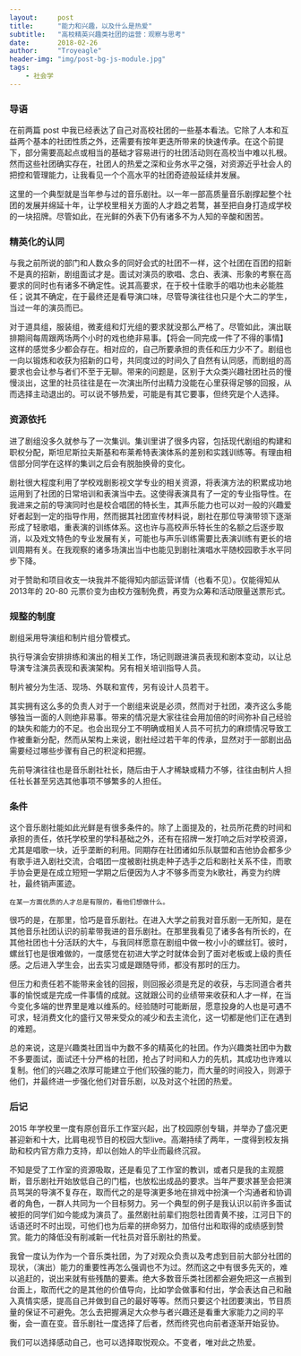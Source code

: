 ```yaml
---
layout:     post
title:      "能力和兴趣，以及什么是热爱"
subtitle:   "高校精英兴趣类社团的运营：观察与思考"
date:       2018-02-26
author:     "Troyeagle"
header-img: "img/post-bg-js-module.jpg"
tags:
    - 社会学
---
```

### 导语
在前两篇 post 中我已经表达了自己对高校社团的一些基本看法。它除了人本和互益两个基本的社团性质之外，还需要有按年更迭所带来的快速传承。在这个前提下，部分需要高起点或相当的基础才容易进行的社团活动则在高校当中难以扎根。然而这些社团确实存在，社团人的热爱之深和业务水平之强，对资源近乎社会人的把控和管理能力，让我看见一个个高水平的社团奇迹般延续并发展。

这里的一个典型就是当年参与过的音乐剧社。以一年一部高质量音乐剧撑起整个社团的发展并绵延十年，让学校里相关方面的人才趋之若鹜，甚至把自身打造成学校的一块招牌。尽管如此，在光鲜的外表下仍有诸多不为人知的辛酸和困苦。

### 精英化的认同

与我之前所说的部门和人数众多的同好会式的社团不一样，这个社团在百团的招新不是真的招新，剧组面试才是。面试对演员的歌唱、念白、表演、形象的考察在高要求的同时也有诸多不确定性。说其高要求，在于校十佳歌手的唱功也未必能胜任；说其不确定，在于最终还是看导演口味，尽管导演往往也只是个大二的学生，当过一年的演员而已。

对于道具组，服装组，微麦组和灯光组的要求就没那么严格了。尽管如此，演出联排期间每周跟两场两个小时的戏也绝非易事。【将会一同完成一件了不得的事情】这样的感觉多少都会存在。相对应的，自己所要承担的责任和压力少不了。剧组也一向以锻炼和收获为招新的口号，共同度过的时间久了自然有认同感，而剧组的高要求也会让参与者们不至于无聊。带来的问题是，区别于大众类兴趣社团社员的慢慢淡出，这里的社员往往是在一次演出所付出精力没能在心里获得足够的回报，从而选择主动退出的。可以说不够热爱，可能是有其它要事，但终究是个人选择。

### 资源依托

进了剧组没多久就参与了一次集训。集训里讲了很多内容，包括现代剧组的构建和职权分配，斯坦尼斯拉夫斯基和布莱希特表演体系的差别和实践训练等。有理由相信部分同学在这样的集训之后会有脱胎换骨的变化。

剧社很大程度利用了学校戏剧影视文学专业的相关资源，将表演方法的积累成功地运用到了社团的日常培训和表演当中去。这使得表演具有了一定的专业指导性。在我进来之前的导演同时也是校合唱团的特长生，其声乐能力也可以对一般的兴趣爱好者起到一定的指导作用，然而据其社团宣传材料说，剧社在那位导演带领下逐渐形成了轻歌唱，重表演的训练体系。这也许与高校声乐特长生的名额之后逐步取消，以及戏文特色的专业发展有关，可能也与声乐训练需要比表演训练有更长的培训周期有关。在我观察的诸多场演出当中也能见到剧社演唱水平随校园歌手水平同步下降。

对于赞助和项目收支一块我并不能得知内部运营详情（也看不见）。仅能得知从2013年的 20-80 元票价变为由校方强制免费，再变为众筹和活动限量送票形式。

### 规整的制度

剧组采用导演组和制片组分管模式。

执行导演会安排排练和演出的相关工作，场记则跟进演员表现和剧本变动，以让总导演专注演员表现和表演架构。另有相关培训指导人员。

制片被分为生活、现场、外联和宣传，另有设计人员若干。

其实拥有这么多的负责人对于一个剧组来说是必须，然而对于社团，凑齐这么多能够独当一面的人则绝非易事。带来的情况是大家往往会用加倍的时间弥补自己经验的缺失和能力的不足。也会出现分工不明确或相关人员不可抗力的麻烦情况导致工作被重新分配，然而从架构上来说，剧社经过若干年的传承，显然对于一部剧出品需要经过哪些步骤有自己的积淀和把握。

先前导演往往也是音乐剧社社长，随后由于人才稀缺或精力不够，往往由制片人担任社长甚至另选其他事项不够繁多的人担任。

### 条件

这个音乐剧社能如此光鲜是有很多条件的。除了上面提及的，社员所花费的时间和承担的责任，依托学校里的学科基础之外，还有在招牌一发打响之后对学校资源，尤其是唱歌一块，近乎垄断的利用。同期存在社团诸如乐队联盟和吉他协会都多少有歌手进入剧社交流，合唱团一度被剧社挑走种子选手之后和剧社关系不佳，而歌手协会更是在成立短短一学期之后便因为人才不够多而变为k歌社，再变为约牌社，最终销声匿迹。

```在某一方面优质的人才总是有限的，看他们想做什么。```

很巧的是，在那里，恰巧是音乐剧社。在进入大学之前我对音乐剧一无所知，是在其他音乐社团认识的前辈带我进的音乐剧社。在那里我看见了诸多各有所长的，在其他社团也十分活跃的大牛，与我同样愿意在剧组中做一枚小小的螺丝钉。彼时，螺丝钉也是很难做的，一度感觉在初进大学之时就体会到了面对老板或上级的责任感。之后进入学生会，出去实习或是跟随导师，都没有那时的压力。

但压力和责任若不能带来金钱的回报，则回报必须是充足的收获，与志同道合者共事的愉悦或是完成一件事情的成就。这就跟公司的业绩带来收获和人才一样，在当今变化多端的世界里是难以维系的。经验随时可能断层，愿意投身的人也是可遇不可求，轻消费文化的盛行又带来受众的减少和去主流化，这一切都是他们正在遇到的难题。

总的来说，这是兴趣类社团当中为数不多的精英化的社团。作为兴趣类社团中为数不多要面试，面试还十分严格的社团，抢占了时间和人力的先机，其成功也许难以复制。他们的兴趣之浓厚可能建立于他们较强的能力，而大量的时间投入，则源于他们，并最终进一步强化他们对音乐剧，以及对这个社团的热爱。

### 后记

2015 年学校里一度有原创音乐工作室兴起，出了校园原创专辑，并举办了盛况更甚迎新和十大，比肩电视节目的校园大型live。高潮持续了两年，一度得到校友捐助和校内官方鼎力支持，却以创始人的毕业而最终沉寂。

不知是受了工作室的资源吸取，还是看见了工作室的教训，或者只是我的主观臆断，音乐剧社开始放低自己的门槛，也放松出成品的要求。当年严要求甚至会把演员骂哭的导演不复存在，取而代之的是导演更多地在排戏中扮演一个沟通者和协调者的角色，一群人共同为一个目标努力。另一个典型的例子是我认识以前许多面试被拒的同学们如今能成为演员了。虽然剧社前辈们抱怨社团青黄不接，江河日下的话语还时不时出现，可他们也为后辈的拼命努力，加倍付出和取得的成绩感到赞赏。能力的降低没有削减新一代社员对音乐剧社的热爱。

我曾一度认为作为一个音乐类社团，为了对观众负责以及考虑到目前大部分社团的现状，（演出）能力的重要性再怎么强调也不为过。然而这之中有很多先天的，难以追赶的，说出来就有些残酷的要素。绝大多数音乐类社团都会避免把这一点搬到台面上，取而代之的是其他的价值导向，比如学会做事和付出，学会表达自己和融入真情实感，提高自己并做到自己的最好等等。然而只要这个社团要演出，节目质量的保证不可避免。怎么去把握满足大众参与者兴趣还是看重大家能力之间的平衡，会一直在变。音乐剧社一度选择了后者，然而终究也向前者逐渐开始妥协。

我们可以选择感动自己，也可以选择取悦观众。不变者，唯对此之热爱。
